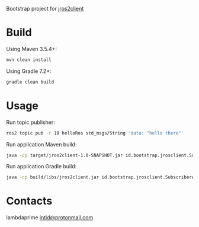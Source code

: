 Bootstrap project for [jros2client](https://github.com/lambdaprime/jros2client)

# Build

Using Maven 3.5.4+:

``` bash
mvn clean install
```

Using Gradle 7.2+:

``` bash
gradle clean build
```

# Usage

Run topic publisher:

``` bash
ros2 topic pub -r 10 helloRos std_msgs/String 'data: "hello there"'
```

Run application Maven build:

``` bash
java -cp target/jros2client-1.0-SNAPSHOT.jar id.bootstrap.jrosclient.SubscriberApp
```

Run application Gradle build:

``` bash
java -cp build/libs/jros2client.jar id.bootstrap.jrosclient.SubscriberApp
```

# Contacts

lambdaprime <intid@protonmail.com>
